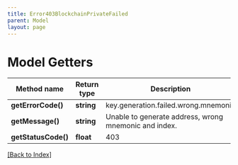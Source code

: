 ```yaml
---
title: Error403BlockchainPrivateFailed
parent: Model
layout: page
---
```


# Model Getters

Method name | Return type | Description | Notes
------------ | ------------- | ------------- | -------------
**getErrorCode()** | **string** | key.generation.failed.wrong.mnemonic |
**getMessage()** | **string** | Unable to generate address, wrong mnemonic and index. |
**getStatusCode()** | **float** | 403 |

[[Back to Index]](../index.md)
